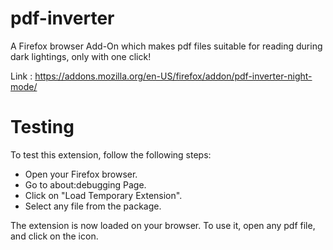 # pdf-inverter
A Firefox browser Add-On which makes pdf files suitable for reading during dark lightings, only with one click!

Link : https://addons.mozilla.org/en-US/firefox/addon/pdf-inverter-night-mode/

# Testing
To test this extension, follow the following steps:

- Open your Firefox browser.
- Go to about:debugging Page.
- Click on "Load Temporary Extension".
- Select any file from the package.

The extension is now loaded on your browser. To use it, open any pdf file, and click on the icon.